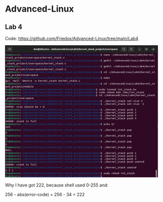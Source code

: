 # Advanced-Linux
## Lab 4

Code:
https://github.com/Friedox/Advanced-Linux/tree/main/Lab4


![img_1.png](assets/img_1.png)

Why I have got 222, because shell used 0-255 and:

256 - abs(error-code) = 256 - 34 = 222